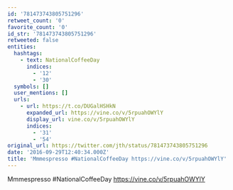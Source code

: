 ```yaml
---
id: '781473743805751296'
retweet_count: '0'
favorite_count: '0'
id_str: '781473743805751296'
retweeted: false
entities:
  hashtags:
    - text: NationalCoffeeDay
      indices:
        - '12'
        - '30'
  symbols: []
  user_mentions: []
  urls:
    - url: https://t.co/DUGalHSHkN
      expanded_url: https://vine.co/v/5rpuahOWYlY
      display_url: vine.co/v/5rpuahOWYlY
      indices:
        - '31'
        - '54'
original_url: https://twitter.com/jth/status/781473743805751296
date: '2016-09-29T12:40:34.000Z'
title: 'Mmmespresso #NationalCoffeeDay https://vine.co/v/5rpuahOWYlY'
---
```


Mmmespresso #NationalCoffeeDay https://vine.co/v/5rpuahOWYlY